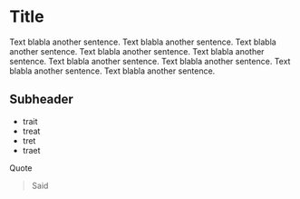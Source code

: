 # Title
Text blabla another sentence. Text blabla another sentence. Text blabla another sentence. Text blabla another sentence. Text blabla another sentence. Text blabla another sentence. Text blabla another sentence. Text blabla another sentence. Text blabla another sentence. 

## Subheader
* trait
* treat
* tret
* traet

Quote
> Said